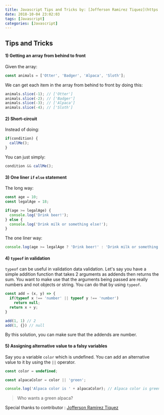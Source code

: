 ```yaml
---
title: Javascript Tips and Tricks by: [Jofferson Ramirez Tiquez](https://github.com/jofftiquez)
date: 2018-10-04 23:02:03
tags: [Javascript]
categories: [Javascript]
---
```


## Tips and Tricks

#### 1) Getting an array from behind to front

Given the array: 

```javascript
const animals = ['Otter', 'Badger', 'Alpaca', 'Sloth'];
```

We can get each item in the array from behind to front by doing this:

```javascript
animals.slice(-1); // ['Otter']
animals.slice(-2); // ['Badger']
animals.slice(-3); // ['Alpaca']
animals.slice(-4); // ['Sloth']
```

#### 2) Short-circuit

Instead of doing: 

```javascript
if(condition) {
  callMe();
}
```
You can just simply: 

```javascript
condition && callMe();
```

#### 3) One liner `if` `else` statement

The long way:

```javascript
const age = 10;
const legalAge = 18;

if(age >= legalAge) {
  console.log('Drink beer!');
} else {
  console.log('Drink milk or something else!');
}
```

The one liner way:

```javascript
console.log(age >= legalAge ? 'Drink beer!' : 'Drink milk or something else!');
```

#### 4) `typeof` in validation

`typeof` can be useful in validation data validation. Let's say you have a simple addition function that takes 2 arguments as addends then returns the sum. You want to make use that the arguments being passed are really numbers and not objects or string. You can do that by using `typeof`.

```javascript
const add = (x, y) => {
  if(typeof x !== 'number' || typeof y !== 'number')
    return null;
  return x + y;
}

add(1, 1) // 2
add(1, {}) // null
```
By this solution, you can make sure that the addends are number.

#### 5) Assigning alternative value to a falsy variables

Say you a variable `color` which is undefined. You can add an alternative value to it by using the `||` operator.

```javascript
const color = undefined;

const alpacaColor = color || 'green';

console.log('Alpaca color is ' + alpacaColor); // Alpaca color is green
```

> Who wants a green alpaca?

Special thanks to contributor : [Jofferson Ramirez Tiquez](https://github.com/jofftiquez)
